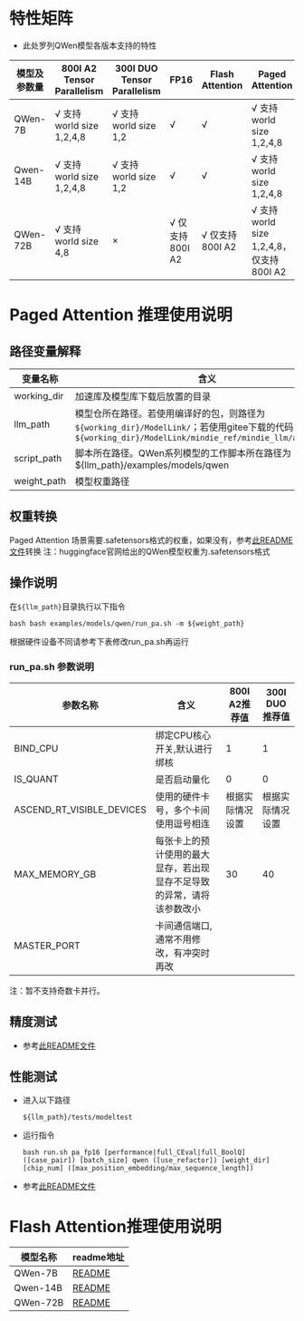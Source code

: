 # 特性矩阵

- 此处罗列QWen模型各版本支持的特性

| 模型及参数量 | 800I A2 Tensor Parallelism | 300I DUO Tensor Parallelism | FP16           | Flash Attention | Paged Attention                       | W8A8量化 | W8A16量化 |
|-------------|----------------------------|-----------------------------|----------------|-----------------|---------------------------------------|----------|----------|
| QWen-7B     | √ 支持world size 1,2,4,8   | √ 支持world size 1,2         | √              | √               | √ 支持world size 1,2,4,8               | ×       | ×        |
| Qwen-14B    | √ 支持world size 1,2,4,8   | √ 支持world size 1,2         | √              | √               | √ 支持world size 1,2,4,8               | ×       | ×        |
| QWen-72B    | √ 支持world size 4,8       | ×                            | √ 仅支持800I A2 | √ 仅支持800I A2 | √ 支持world size 1,2,4,8，仅支持800I A2 | ×      | ×         |

# Paged Attention 推理使用说明

## 路径变量解释

| 变量名称     | 含义                                                                                                                                                       |
|-------------|------------------------------------------------------------------------------------------------------------------------------------------------------------|
| working_dir | 加速库及模型库下载后放置的目录                                                                                                                                |
| llm_path    | 模型仓所在路径。若使用编译好的包，则路径为`${working_dir}/ModelLink/`；若使用gitee下载的代码，则路径为`${working_dir}/ModelLink/mindie_ref/mindie_llm/atb_models` |
| script_path | 脚本所在路径。QWen系列模型的工作脚本所在路径为${llm_path}/examples/models/qwen                                                                                 |
| weight_path | 模型权重路径                                                                                                                                                |

## 权重转换

Paged Attention 场景需要.safetensors格式的权重，如果没有，参考[此README文件](../../README.md)转换
注：huggingface官网给出的QWen模型权重为.safetensors格式

## 操作说明

在`${llm_path}`目录执行以下指令

```shell
bash bash examples/models/qwen/run_pa.sh -m ${weight_path}
```

根据硬件设备不同请参考下表修改run_pa.sh再运行

### run_pa.sh 参数说明

| 参数名称                   | 含义                                                             | 800I A2推荐值   | 300I DUO推荐值  |
|---------------------------|------------------------------------------------------------------|----------------|-----------------|
| BIND_CPU                  | 绑定CPU核心开关,默认进行绑核                                       | 1              | 1               |
| IS_QUANT                  | 是否启动量化                                                      | 0              | 0               |
| ASCEND_RT_VISIBLE_DEVICES | 使用的硬件卡号，多个卡间使用逗号相连                                | 根据实际情况设置 | 根据实际情况设置 |
| MAX_MEMORY_GB             | 每张卡上的预计使用的最大显存，若出现显存不足导致的异常，请将该参数改小 | 30              | 40             |
| MASTER_PORT               | 卡间通信端口,通常不用修改，有冲突时再改                             |                 |                |

注：暂不支持奇数卡并行。

## 精度测试

- 参考[此README文件](../../../tests/modeltest/README.md)

## 性能测试

- 进入以下路径
  ```shell
  ${llm_path}/tests/modeltest
  ```
- 运行指令
  ```shell
  bash run.sh pa_fp16 [performance|full_CEval|full_BoolQ] ([case_pair]) [batch_size] qwen ([use_refactor]) [weight_dir] [chip_num] ([max_position_embedding/max_sequence_length])
  ```

- 参考[此README文件](../../../tests/modeltest/README.md)

# Flash Attention推理使用说明

| 模型名称  | readme地址                                             |
|----------|--------------------------------------------------------|
| QWen-7B  | [README](../../../pytorch/examples/qwen/7b/README.md)  |
| Qwen-14B | [README](../../../pytorch/examples/qwen/14b/README.md) |
| QWen-72B | [README](../../../pytorch/examples/qwen/72b/README.md) |